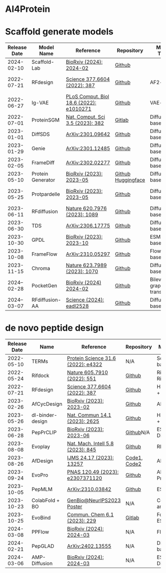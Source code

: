 # AI4Protein


# Scaffold generate models

| Release Date | Model Name        | Reference                                                    | Repository                                                   | Model Type                | Tasks Type                               |
|--------------|-------------------|--------------------------------------------------------------|--------------------------------------------------------------|---------------------------|------------------------------------------|
| 2024-02-10   | Scaffold-Lab      | [BioRxiv \(2024\): 2024-02](http://biorxiv.org/lookup/doi/10.1101/2024.02.10.579743) | [Github](https://github.com/Immortals-33/Scaffold-Lab)       |                           | Benchmark                                |
| 2022-07-21   | RFdesign          | [Science 377.6604 \(2022\): 387](https://www.science.org/doi/10.1126/science.abn2100) | [Github](https://github.com/RosettaCommons/RFDesign)         | AF2-based                 | Hallucination, Unconditional, Inpainting |
| 2022-06-27   | Ig-VAE            | [PLoS Comput. Biol 18.6 \(2022\): e1010271](https://journals.plos.org/ploscompbiol/article?id=10.1371/journal.pcbi.1010271) | [Github](https://github.com/ProteinDesignLab/IgVAE)          | VAE-based                 | Unconditional                            |
| 2022-07-01   | ProteinSGM        | [Nat. Comput. Sci 3.5 \(2023\): 382](https://www.nature.com/articles/s43588-023-00440-3#citeas) | [Gitlab](https://gitlab.com/mjslee0921/proteinsgm)           | Diffusion-based           | Unconditional, Inpainting                |
| 2023-01-01   | DiffSDS           | [ArXiv:2301.09642](https://arxiv.org/abs/2301.09642)         | [Github](https://github.com/A4Bio/DiffSDS_open)              | Diffusion-based           | Inpainting                               |
| 2023-01-29   | Genie             | [ArXiv:2301.12485](http://arxiv.org/abs/2301.12485)          | [Github](https://github.com/aqlaboratory/genie)              | Diffusion-based           | Unconditional                            |
| 2023-02-05   | FrameDiff         | [ArXiv:2302.02277](http://arxiv.org/abs/2302.02277)          | [Github](https://github.com/jasonkyuyim/se3_diffusion)       | Diffusion-based           | Unconditional                            |
| 2023-05-10   | Protein Generator | [BioRxiv \(2023\): 2023-05](https://www.biorxiv.org/content/10.1101/2023.05.08.539766v1) | [Github](https://github.com/RosettaCommons/protein_generator) [Huggingface](https://huggingface.co/spaces/merle/PROTEIN_GENERATOR) | Diffusion-based           | Unconditional, Inpainting                |
| 2023-05-25   | Protpardelle      | [BioRxiv \(2023\): 2023-05](https://www.biorxiv.org/content/10.1101/2023.05.24.542194v1.full) | [Github](https://github.com/ProteinDesignLab/protpardelle)   | Diffusion-based           | Unconditional, Side-chain conditional    |
| 2023-06-11   | RFdiffusion       | [Nature 620.7976 \(2023\): 1089](https://www.nature.com/articles/s41586-023-06415-8) | [Github](https://github.com/RosettaCommons/RFdiffusion)      | Diffusion-based           | General                                  |
| 2023-06-30   | TDS               | [ArXiv:2306.17775](https://arxiv.org/abs/2306.17775)         | [Github](https://github.com/blt2114/twisted_diffusion_sampler) | Diffusion-based           | Conditional                              |
| 2023-10-30   | GPDL              | [BioRxiv \(2023\): 2023-10](https://www.biorxiv.org/content/10.1101/2023.10.26.564121v1) | [Github](https://github.com/sirius777coder/GPDL)             | ESM-based                 | Conditional                              |
| 2023-10-08   | FrameFlow         | [ArXiv:2310.05297](https://arxiv.org/abs/2310.05297)         | [Github](https://github.com/microsoft/protein-frame-flow)    | Flow-based                | Unconditional                            |
| 2023-11-15   | Chroma            | [Nature 623.7989 \(2023\): 1070](https://www.nature.com/articles/s41586-023-06728-8) | [Github](https://github.com/generatebio/chroma)              | Diffusion-based           | General                                  |
| 2024–02-28   | PocketGen         | [BioRxiv \(2024\) 2024-02](https://doi.org/10.1101/2024.02.25.581968) | [Github](https://github.com/zaixizhang/PocketGen)            | Bilevel graph transformer | Inpainting                               |
| 2024–03-07   | RFdiffusion-AA    | [Science \(2024\): eadl2528](https://www.science.org/doi/10.1126/science.adl2528) | [Github](https://github.com/baker-laboratory/rf_diffusion_all_atom) | Diffusion-based           | General                                  |


# de novo peptide design
| Release Date | Name             | Reference                                                    | Repository                                                   | Model Type                 | Experimental Validation | Notes                  |
|--------------|------------------|--------------------------------------------------------------|--------------------------------------------------------------|----------------------------|-------------------------|------------------------|
| 2022-05-10   | TERMs            | [Protein Science 31.6 \(2022\): e4322](https://onlinelibrary.wiley.com/doi/abs/10.1002/pro.4322) | N/A                                                          | Scaffold-based             | No                      |                        |
| 2022-05-24   | Rifdock          | [Nature 605.7910 \(2022\): 551](https://www.nature.com/articles/s41586-022-04654-9) | [Github](https://www.nature.com/articles/s41586-022-04654-9#code-availability) | RifDock + RifGen           | Yes                     | David Baker            |
| 2022-07-21   | RFdesign         | [Science 377.6604 \(2022\): 387](https://www.science.org/doi/full/10.1126/science.abn2100) | [Github](https://github.com/RosettaCommons/RFDesign)         | Hallucination + Inpainting | Yes                     | David Baker            |
| 2023-02-26   | AfCycDesign      | [BioRxiv \(2023\): 2023-02](https://www.biorxiv.org/content/10.1101/2023.02.25.529956v1) | [Github](https://github.com/sokrypton/ColabDesign/blob/main/af/examples/af_cyc_design.ipynb) | AF2-based                  | Yes                     | Cyclic Peptide         |
| 2023-05-26   | dl-binder-design | [Nat. Commun 14.1 \(2023\): 2625](https://www.nature.com/articles/s41467-023-38328-5) | [Github](https://github.com/nrbennet/dl_binder_design)       | Hallucination + Inpainting | Yes                     | David Baker, Benchmark |
| 2023-06-28   | PepPrCLIP        | [BioRxiv \(2023\): 2023-06](https://www.biorxiv.org/content/10.1101/2023.06.26.546591v1) | [Github](https://github.com/programmablebio/pepprclip)N/A    | ESM2 + Diffusion           | Yes                     |                        |
| 2023-08-08   | Evoplay          | [Nat. Mach. Intell 5.8 \(2023\): 845](https://www.nature.com/articles/s42256-023-00691-9) | [Github](https://github.com/melobio/EvoPlay)                 | RL-based                   | Yes                     |                        |
| 2023-08-26   | AfDesign         | [IJMS 24.17 \(2023\): 13257](https://www.mdpi.com/1422-0067/24/17/13257) | [Code1](https://github.com/ohuelab/ColabDesign-cyclic-binder), [Code2](https://github.com/ohuelab/ColabFold-cycpep-dock) | AF2-based                  | No                      | Cyclic Peptide         |
| 2023-09-24   | EvoPro           | [PNAS 120.49 \(2023\): e2307371120](https://www.pnas.org/doi/abs/10.1073/pnas.2307371120) | [Github](https://github.com/Kuhlman-Lab/evopro)              | AF2 + ProteinMPNN          | Yes                     |                        |
| 2023-10-05   | PepMLM           | [ArXiv:2310.03842](https://arxiv.org/abs/2310.03842)         | [Github](https://github.com/programmablebio/pepmlm)          | ESM2-based                 | Yes                     |                        |
| 2023-10-23   | ColabFold + BO   | [GenBio@NeurIPS2023 Poster](https://openreview.net/forum?id=CsjGuWD7hk) | N/A                                                          | ColabFold and BO           | No                      | Bayesian Optimization  |
| 2023-10-25   | EvoBind          | [Commun. Chem 6.1 \(2023\): 229](https://www.nature.com/articles/s42004-023-01029-7) | [Gitlab](https://gitlab.com/patrickbryant1/binder_design)    | Foldseek + ESM-IF1         | Yes                     |                        |
| 2024-03-08   | PPFlow           | [BioRxiv \(2024\): 2024-03](https://www.biorxiv.org/content/10.1101/2024.03.07.583831v1) | N/A                                                          | Flow-based                 | No                      | PPBench2024            |
| 2024-02-21   | PepGLAD          | [ArXiv:2402.13555](https://arxiv.org/abs/2402.13555)         | N/A                                                          | Diffusion-based            | No                      |                        |
| 2024-03-06   | AMP-Diffusion    | [BioRxiv \(2024\): 2024-03](https://www.biorxiv.org/content/10.1101/2024.03.03.583201v1.abstract) | N/A                                                          | ESM2 + Diffusion           | No                      |                        |
